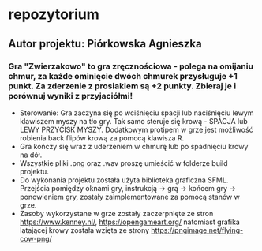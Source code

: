 # repozytorium 
## Autor projektu: Piórkowska Agnieszka 
### Gra "Zwierzakowo" to gra zręcznościowa - polega na omijaniu chmur, za każde ominięcie dwóch chmurek przysługuje +1 punkt. Za zderzenie z prosiakiem są +2 punkty. Zbieraj je i porównuj wyniki z przyjaciółmi!
* Sterowanie: Gra zaczyna się po wciśnięciu spacji lub naciśnięciu lewym klawiszem myszy na tło gry. Tak samo steruje się krową - SPACJA lub LEWY PRZYCISK MYSZY. Dodatkowym protipem w grze jest możliwość robienia back flipów krową za pomocą klawisza R.
* Gra kończy się wraz z uderzeniem w chmurę lub po spadnięciu krowy na dół. 
* Wszystkie pliki .png oraz .wav proszę umieścić w folderze build projektu. 
* Do wykonania projektu została użyta biblioteka graficzna SFML. Przejścia pomiędzy oknami gry, instrukcją -> grą -> końcem gry -> ponowieniem gry, zostały zaimplementowane za pomocą stanów w grze.
* Zasoby wykorzystane w grze zostały zaczerpnięte ze stron https://www.kenney.nl/, https://opengameart.org/ natomiast grafika latającej krowy została wzięta ze strony https://pngimage.net/flying-cow-png/
 
